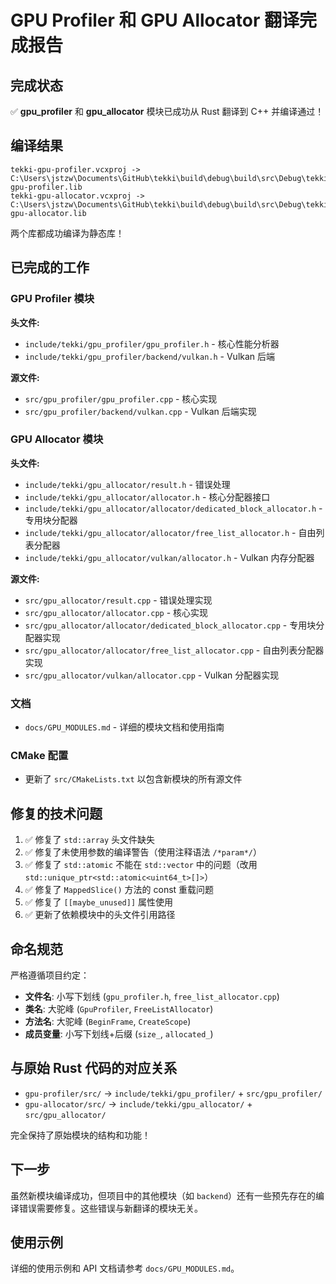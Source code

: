 # GPU Profiler 和 GPU Allocator 翻译完成报告

## 完成状态

✅ **gpu_profiler** 和 **gpu_allocator** 模块已成功从 Rust 翻译到 C++ 并编译通过！

## 编译结果

```
tekki-gpu-profiler.vcxproj -> C:\Users\jstzw\Documents\GitHub\tekki\build\debug\build\src\Debug\tekki-gpu-profiler.lib
tekki-gpu-allocator.vcxproj -> C:\Users\jstzw\Documents\GitHub\tekki\build\debug\build\src\Debug\tekki-gpu-allocator.lib
```

两个库都成功编译为静态库！

## 已完成的工作

### GPU Profiler 模块

**头文件:**
- `include/tekki/gpu_profiler/gpu_profiler.h` - 核心性能分析器
- `include/tekki/gpu_profiler/backend/vulkan.h` - Vulkan 后端

**源文件:**
- `src/gpu_profiler/gpu_profiler.cpp` - 核心实现
- `src/gpu_profiler/backend/vulkan.cpp` - Vulkan 后端实现

### GPU Allocator 模块

**头文件:**
- `include/tekki/gpu_allocator/result.h` - 错误处理
- `include/tekki/gpu_allocator/allocator.h` - 核心分配器接口
- `include/tekki/gpu_allocator/allocator/dedicated_block_allocator.h` - 专用块分配器
- `include/tekki/gpu_allocator/allocator/free_list_allocator.h` - 自由列表分配器
- `include/tekki/gpu_allocator/vulkan/allocator.h` - Vulkan 内存分配器

**源文件:**
- `src/gpu_allocator/result.cpp` - 错误处理实现
- `src/gpu_allocator/allocator.cpp` - 核心实现
- `src/gpu_allocator/allocator/dedicated_block_allocator.cpp` - 专用块分配器实现
- `src/gpu_allocator/allocator/free_list_allocator.cpp` - 自由列表分配器实现
- `src/gpu_allocator/vulkan/allocator.cpp` - Vulkan 分配器实现

### 文档

- `docs/GPU_MODULES.md` - 详细的模块文档和使用指南

### CMake 配置

- 更新了 `src/CMakeLists.txt` 以包含新模块的所有源文件

## 修复的技术问题

1. ✅ 修复了 `std::array` 头文件缺失
2. ✅ 修复了未使用参数的编译警告（使用注释语法 `/*param*/`）
3. ✅ 修复了 `std::atomic` 不能在 `std::vector` 中的问题（改用 `std::unique_ptr<std::atomic<uint64_t>[]>`）
4. ✅ 修复了 `MappedSlice()` 方法的 const 重载问题
5. ✅ 修复了 `[[maybe_unused]]` 属性使用
6. ✅ 更新了依赖模块中的头文件引用路径

## 命名规范

严格遵循项目约定：
- **文件名**: 小写下划线 (`gpu_profiler.h`, `free_list_allocator.cpp`)
- **类名**: 大驼峰 (`GpuProfiler`, `FreeListAllocator`)
- **方法名**: 大驼峰 (`BeginFrame`, `CreateScope`)
- **成员变量**: 小写下划线+后缀 (`size_`, `allocated_`)

## 与原始 Rust 代码的对应关系

- `gpu-profiler/src/` → `include/tekki/gpu_profiler/` + `src/gpu_profiler/`
- `gpu-allocator/src/` → `include/tekki/gpu_allocator/` + `src/gpu_allocator/`

完全保持了原始模块的结构和功能！

## 下一步

虽然新模块编译成功，但项目中的其他模块（如 `backend`）还有一些预先存在的编译错误需要修复。这些错误与新翻译的模块无关。

## 使用示例

详细的使用示例和 API 文档请参考 `docs/GPU_MODULES.md`。
